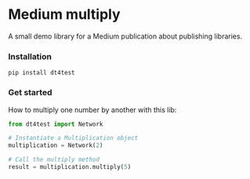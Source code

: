 # Medium multiply
A small demo library for a Medium publication about publishing libraries.

### Installation
```
pip install dt4test
```

### Get started
How to multiply one number by another with this lib:

```Python
from dt4test import Network

# Instantiate a Multiplication object
multiplication = Network(2)

# Call the multiply method
result = multiplication.multiply(5)
```

